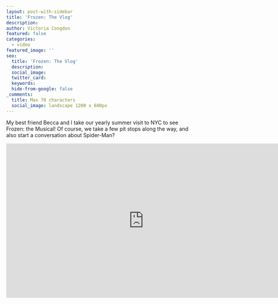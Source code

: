 ```yaml
---
layout: post-with-sidebar
title: 'Frozen: The Vlog'
description:
author: Victoria Congdon
featured: false
categories:
  - video
featured_image: ''
seo:
  title: 'Frozen: The Vlog'
  description:
  social_image:
  twitter_card:
  keywords:
  hide-from-google: false
_comments:
  title: Max 70 characters
  social_image: landscape 1200 x 600px
---
```

My best friend Becca and I take our yearly summer visit to NYC to see Frozen: the Musical! Of course, we take a few pit stops along the way, and also start a conversation about Spider-Man?

<div class="cms-embed" data-cms-embed="PGlmcmFtZSB3aWR0aD0iNzQwIiBoZWlnaHQ9IjQxNiIgc3JjPSJodHRwczovL3d3dy55b3V0dWJlLmNvbS9lbWJlZC95dHBYQnE1TEZHZyIgdGl0bGU9IkZyb3plbjogVGhlIFZsb2ciIGZyYW1lYm9yZGVyPSIwIiBhbGxvdz0iYWNjZWxlcm9tZXRlcjsgYXV0b3BsYXk7IGNsaXBib2FyZC13cml0ZTsgZW5jcnlwdGVkLW1lZGlhOyBneXJvc2NvcGU7IHBpY3R1cmUtaW4tcGljdHVyZTsgd2ViLXNoYXJlIiBhbGxvd2Z1bGxzY3JlZW4+PC9pZnJhbWU+"><iframe width="740" height="416" src="https://www.youtube.com/embed/ytpXBq5LFGg" title="Frozen: The Vlog" frameborder="0" allow="accelerometer; autoplay; clipboard-write; encrypted-media; gyroscope; picture-in-picture; web-share" allowfullscreen=""></iframe></div>